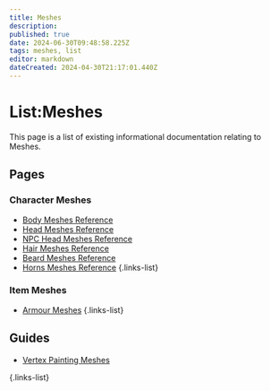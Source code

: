 ```yaml
---
title: Meshes
description: 
published: true
date: 2024-06-30T09:48:58.225Z
tags: meshes, list
editor: markdown
dateCreated: 2024-04-30T21:17:01.440Z
---
```


# List:Meshes
This page is a list of existing informational documentation relating to Meshes.

## Pages

### Character Meshes
- [Body Meshes Reference](Body-Meshes-Reference)
- [Head Meshes Reference](Head-Meshes-Reference)
- [NPC Head Meshes Reference](NPC-Head-Meshes-Reference)
- [Hair Meshes Reference](Hair-Meshes-Reference)
- [Beard Meshes Reference](Beard-Meshes-Reference)
- [Horns Meshes Reference](Horns-Meshes-Reference)
{.links-list}

### Item Meshes
- [Armour Meshes](Armour-Meshes)
{.links-list}

## Guides
- [Vertex Painting Meshes](Vertex-Painting-Meshes)

{.links-list}